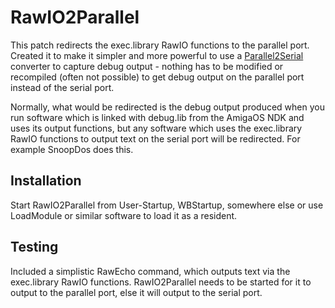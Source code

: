 # RawIO2Parallel
This patch redirects the exec.library RawIO functions to the parallel port.
Created it to make it simpler and more powerful to use a [Parallel2Serial](https://github.com/patrikaxelsson/Parallel2Serial)
converter to capture debug output - nothing has to be modified or recompiled
(often not possible) to get debug output on the parallel port instead of the
serial port.

Normally, what would be redirected is the debug output produced when you run
software which is linked with debug.lib from the AmigaOS NDK and uses its
output functions, but any software which uses the exec.library RawIO
functions to output text on the serial port will be redirected. For example
SnoopDos does this.


## Installation

Start RawIO2Parallel from User-Startup, WBStartup, somewhere else or use
LoadModule or similar software to load it as a resident.


## Testing

Included a simplistic RawEcho command, which outputs text via the
exec.library RawIO functions. RawIO2Parallel needs to be started for it to
output to the parallel port, else it will output to the serial port.

